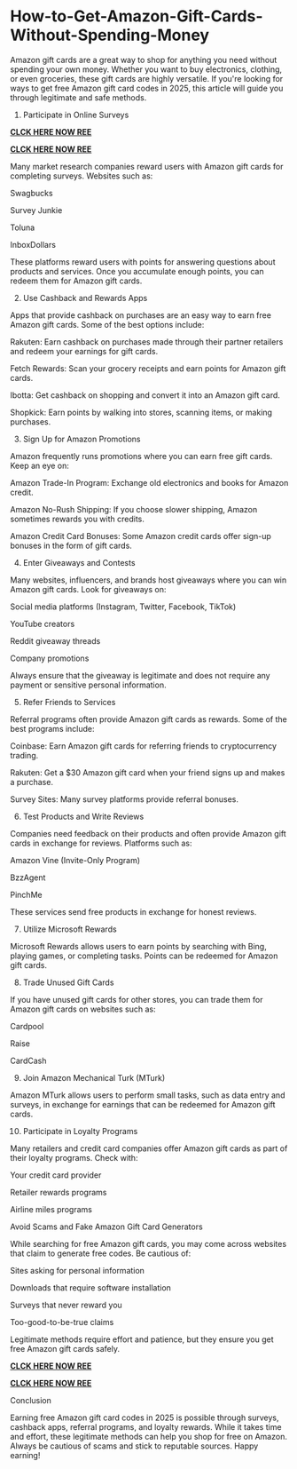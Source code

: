 # How-to-Get-Amazon-Gift-Cards-Without-Spending-Money
Amazon gift cards are a great way to shop for anything you need without spending your own money. Whether you want to buy electronics, clothing, or even groceries, these gift cards are highly versatile. If you're looking for ways to get free Amazon gift card codes in 2025, this article will guide you through legitimate and safe methods.

1. Participate in Online Surveys

**[CLCK HERE NOW REE](https://tinyurl.com/amazongiftcard2423)**

**[CLCK HERE NOW REE](https://tinyurl.com/amazongiftcard2423)**

Many market research companies reward users with Amazon gift cards for completing surveys. Websites such as:

Swagbucks

Survey Junkie

Toluna

InboxDollars

These platforms reward users with points for answering questions about products and services. Once you accumulate enough points, you can redeem them for Amazon gift cards.

2. Use Cashback and Rewards Apps

Apps that provide cashback on purchases are an easy way to earn free Amazon gift cards. Some of the best options include:

Rakuten: Earn cashback on purchases made through their partner retailers and redeem your earnings for gift cards.

Fetch Rewards: Scan your grocery receipts and earn points for Amazon gift cards.

Ibotta: Get cashback on shopping and convert it into an Amazon gift card.

Shopkick: Earn points by walking into stores, scanning items, or making purchases.

3. Sign Up for Amazon Promotions

Amazon frequently runs promotions where you can earn free gift cards. Keep an eye on:

Amazon Trade-In Program: Exchange old electronics and books for Amazon credit.

Amazon No-Rush Shipping: If you choose slower shipping, Amazon sometimes rewards you with credits.

Amazon Credit Card Bonuses: Some Amazon credit cards offer sign-up bonuses in the form of gift cards.

4. Enter Giveaways and Contests

Many websites, influencers, and brands host giveaways where you can win Amazon gift cards. Look for giveaways on:

Social media platforms (Instagram, Twitter, Facebook, TikTok)

YouTube creators

Reddit giveaway threads

Company promotions

Always ensure that the giveaway is legitimate and does not require any payment or sensitive personal information.

5. Refer Friends to Services

Referral programs often provide Amazon gift cards as rewards. Some of the best programs include:

Coinbase: Earn Amazon gift cards for referring friends to cryptocurrency trading.

Rakuten: Get a $30 Amazon gift card when your friend signs up and makes a purchase.

Survey Sites: Many survey platforms provide referral bonuses.

6. Test Products and Write Reviews

Companies need feedback on their products and often provide Amazon gift cards in exchange for reviews. Platforms such as:

Amazon Vine (Invite-Only Program)

BzzAgent

PinchMe

These services send free products in exchange for honest reviews.

7. Utilize Microsoft Rewards

Microsoft Rewards allows users to earn points by searching with Bing, playing games, or completing tasks. Points can be redeemed for Amazon gift cards.

8. Trade Unused Gift Cards

If you have unused gift cards for other stores, you can trade them for Amazon gift cards on websites such as:

Cardpool

Raise

CardCash

9. Join Amazon Mechanical Turk (MTurk)

Amazon MTurk allows users to perform small tasks, such as data entry and surveys, in exchange for earnings that can be redeemed for Amazon gift cards.

10. Participate in Loyalty Programs

Many retailers and credit card companies offer Amazon gift cards as part of their loyalty programs. Check with:

Your credit card provider

Retailer rewards programs

Airline miles programs

Avoid Scams and Fake Amazon Gift Card Generators

While searching for free Amazon gift cards, you may come across websites that claim to generate free codes. Be cautious of:

Sites asking for personal information

Downloads that require software installation

Surveys that never reward you

Too-good-to-be-true claims

Legitimate methods require effort and patience, but they ensure you get free Amazon gift cards safely.

**[CLCK HERE NOW REE](https://tinyurl.com/amazongiftcard2423)**

**[CLCK HERE NOW REE](https://tinyurl.com/amazongiftcard2423)**

Conclusion

Earning free Amazon gift card codes in 2025 is possible through surveys, cashback apps, referral programs, and loyalty rewards. While it takes time and effort, these legitimate methods can help you shop for free on Amazon. Always be cautious of scams and stick to reputable sources. Happy earning!
